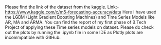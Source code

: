 Please find the link of the dataset from the kaggle. Link:- https://www.kaggle.com/c/m5-forecasting-accuracy/data
Here I have used the LGBM (Light Gradient Boosting Machines) and Time Series Models like AR, MA and ARMA.
You can find the report of my first phase of B.Tech Project of applying these Time series models on dataset. 
Please do check out the plots by running the .ipynb file in some IDE as Plotly plots are incommpatible with GitHub.

